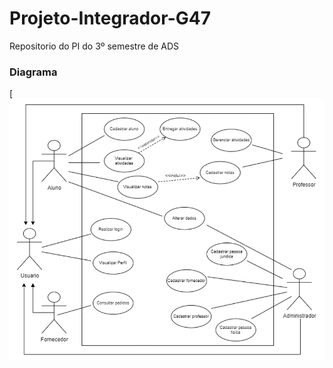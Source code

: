 # Projeto-Integrador-G47
Repositorio do PI do 3º semestre de ADS
### Diagrama
[![Diagrama de Caso de Uso](/img%20prototipo/Diagrama%20de%20Caso%20de%20Uso.png "Diagrama de caso de uso")


